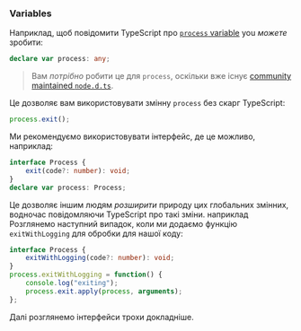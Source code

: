 ### Variables
Наприклад, щоб повідомити TypeScript про [`process` variable](https://nodejs.org/api/process.html) you *можете* зробити:

```ts
declare var process: any;
```

> Вам *потрібно* робити це для `process`, оскільки вже існує [community maintained `node.d.ts`](https://github.com/DefinitelyTyped/DefinitelyTyped/blob/master/types/node/index.d.ts).

Це дозволяє вам використовувати змінну `process` без скарг TypeScript:

```ts
process.exit();
```

Ми рекомендуємо використовувати інтерфейс, де це можливо, наприклад:

```ts
interface Process {
    exit(code?: number): void;
}
declare var process: Process;
```

Це дозволяє іншим людям *розширити* природу цих глобальних змінних, водночас повідомляючи TypeScript про такі зміни. наприклад Розглянемо наступний випадок, коли ми додаємо функцію `exitWithLogging` для обробки для нашої коду:

```ts
interface Process {
    exitWithLogging(code?: number): void;
}
process.exitWithLogging = function() {
    console.log("exiting");
    process.exit.apply(process, arguments);
};
```

Далі розглянемо інтерфейси трохи докладніше.
